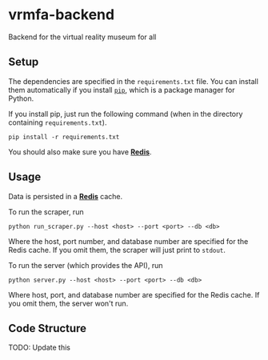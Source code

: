 # vrmfa-backend
Backend for the virtual reality museum for all

## Setup
The dependencies are specified in the `requirements.txt` file. You can install them automatically
if you install [`pip`](https://pip.pypa.io/en/stable/installing.html), which is a package manager for Python.

If you install pip, just run the following command (when in the directory containing `requirements.txt`).

`pip install -r requirements.txt`

You should also make sure you have [**Redis**](http://redis.io/).

## Usage
Data is persisted in a [**Redis**](http://redis.io/) cache. 

To run the scraper, run

`python run_scraper.py --host <host> --port <port> --db <db>`

Where the host, port number, and database number are specified for the Redis cache. If you omit them,
the scraper will just print to `stdout`.

To run the server (which provides the API), run

`python server.py --host <host> --port <port> --db <db>`

Where host, port, and database number are specified for the Redis cache. If you omit them, the server
won't run.

## Code Structure

TODO: Update this
